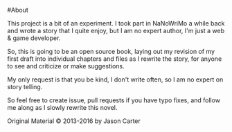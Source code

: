 #About

This project is a bit of an experiment.  I took part in NaNoWriMo a while back and wrote a story that I quite enjoy, but I am no expert author, I'm just a web & game developer.

So, this is going to be an open source book, laying out my revision of my first draft into individual chapters and files as I rewrite the story, for anyone to see and criticize or make suggestions.

My only request is that you be kind, I don't write often, so I am no expert on story telling.

So feel free to create issue, pull requests if you have typo fixes, and follow me along as I slowly rewrite this novel.

Original Material © 2013-2016 by Jason Carter